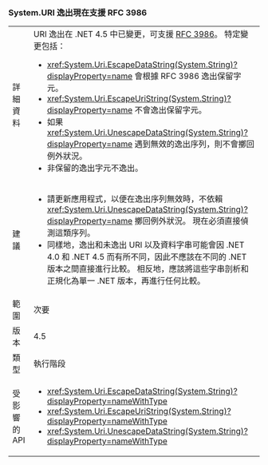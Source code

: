 ### <a name="systemuri-escaping-now-supports-rfc-3986"></a>System.URI 逸出現在支援 RFC 3986

|   |   |
|---|---|
|詳細資料|URI 逸出在 .NET 4.5 中已變更，可支援 [RFC 3986](http://tools.ietf.org/html/rfc3986)。 特定變更包括：<ul><li><xref:System.Uri.EscapeDataString(System.String)?displayProperty=name> 會根據 RFC 3986 逸出保留字元。</li><li><xref:System.Uri.EscapeUriString(System.String)?displayProperty=name> 不會逸出保留字元。</li><li>如果 <xref:System.Uri.UnescapeDataString(System.String)?displayProperty=name> 遇到無效的逸出序列，則不會擲回例外狀況。</li><li>非保留的逸出字元不逸出。</li></ul>|
|建議|<ul><li>請更新應用程式，以便在逸出序列無效時，不依賴 <xref:System.Uri.UnescapeDataString(System.String)?displayProperty=name> 擲回例外狀況。 現在必須直接偵測這類序列。</li><li>同樣地，逸出和未逸出 URI 以及資料字串可能會因 .NET 4.0 和 .NET 4.5 而有所不同，因此不應該在不同的 .NET 版本之間直接進行比較。 相反地，應該將這些字串剖析和正規化為單一 .NET 版本，再進行任何比較。</li></ul>|
|範圍|次要|
|版本|4.5|
|類型|執行階段|
|受影響的 API|<ul><li><xref:System.Uri.EscapeDataString(System.String)?displayProperty=nameWithType></li><li><xref:System.Uri.EscapeUriString(System.String)?displayProperty=nameWithType></li><li><xref:System.Uri.UnescapeDataString(System.String)?displayProperty=nameWithType></li></ul>|

